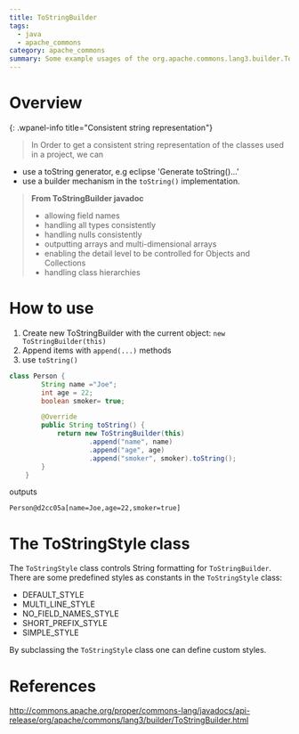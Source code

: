 ```yaml
---
title: ToStringBuilder
tags:
  - java
  - apache_commons
category: apache_commons  
summary: Some example usages of the org.apache.commons.lang3.builder.ToStringBuilder class.
---
```


# Overview

{: .wpanel-info title="Consistent string representation"}
>In Order to get a consistent string representation of the classes used in a project, we can
>
- use a toString generator, e.g eclipse 'Generate toString()...'
- use a builder mechanism in the `toString()` implementation.

>**From ToStringBuilder javadoc**
>
> - allowing field names
> - handling all types consistently
> - handling nulls consistently
> - outputting arrays and multi-dimensional arrays
> - enabling the detail level to be controlled for Objects and Collections
> - handling class hierarchies

# How to use

1. Create new ToStringBuilder with the current object: `new ToStringBuilder(this)`
2. Append items with `append(...)` methods
3. use `toString()`

```java
class Person {
        String name ="Joe";
        int age = 22;
        boolean smoker= true;

        @Override
        public String toString() {
            return new ToStringBuilder(this)
                    .append("name", name)
                    .append("age", age)
                    .append("smoker", smoker).toString();
        }
    }
```

outputs

```
Person@d2cc05a[name=Joe,age=22,smoker=true]
```

# The ToStringStyle class

The `ToStringStyle` class controls String formatting for `ToStringBuilder`. There are some predefined styles as constants in the `ToStringStyle` class:

- DEFAULT_STYLE
- MULTI_LINE_STYLE
- NO_FIELD_NAMES_STYLE
- SHORT_PREFIX_STYLE
- SIMPLE_STYLE

By subclassing the `ToStringStyle` class one can define custom styles.

# References

<http://commons.apache.org/proper/commons-lang/javadocs/api-release/org/apache/commons/lang3/builder/ToStringBuilder.html>

